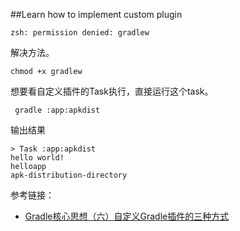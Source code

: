 ##Learn how to implement custom plugin



```text
zsh: permission denied: gradlew
```

解决方法。

```text
chmod +x gradlew
```


想要看自定义插件的Task执行，直接运行这个task。

```text
 gradle :app:apkdist

```

输出结果 

```text
> Task :app:apkdist
hello world!
helloapp
apk-distribution-directory

```


参考链接：

* [Gradle核心思想（六）自定义Gradle插件的三种方式](http://liuwangshu.cn/application/gradle/6-custonplugin.html)

